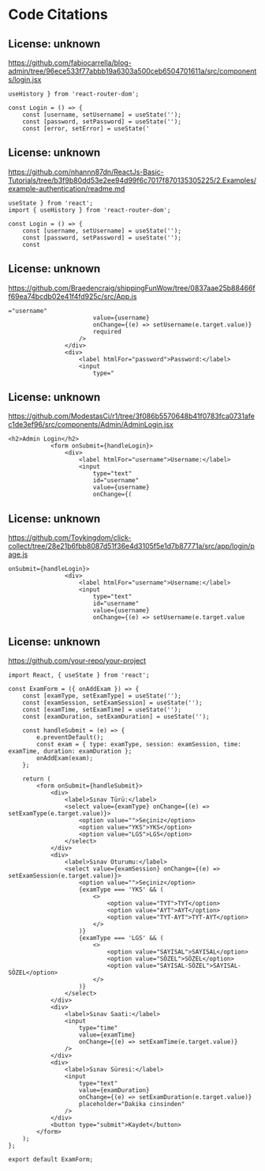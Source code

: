 # Code Citations

## License: unknown
https://github.com/fabiocarrella/blog-admin/tree/96ece533f77abbb19a6303a500ceb6504701611a/src/components/login.jsx

```
useHistory } from 'react-router-dom';

const Login = () => {
    const [username, setUsername] = useState('');
    const [password, setPassword] = useState('');
    const [error, setError] = useState('
```


## License: unknown
https://github.com/nhannn87dn/ReactJs-Basic-Tutorials/tree/b3f9b80dd53e2ee94d99f6c7017f870135305225/2.Examples/example-authentication/readme.md

```
useState } from 'react';
import { useHistory } from 'react-router-dom';

const Login = () => {
    const [username, setUsername] = useState('');
    const [password, setPassword] = useState('');
    const
```


## License: unknown
https://github.com/Braedencraig/shippingFunWow/tree/0837aae25b88466ff69ea74bcdb02e41f4fd925c/src/App.js

```
="username"
                        value={username}
                        onChange={(e) => setUsername(e.target.value)}
                        required
                    />
                </div>
                <div>
                    <label htmlFor="password">Password:</label>
                    <input
                        type="
```


## License: unknown
https://github.com/ModestasCi/r1/tree/3f086b5570648b41f0783fca0731afec1de3ef96/src/components/Admin/AdminLogin.jsx

```
<h2>Admin Login</h2>
            <form onSubmit={handleLogin}>
                <div>
                    <label htmlFor="username">Username:</label>
                    <input
                        type="text"
                        id="username"
                        value={username}
                        onChange={(
```


## License: unknown
https://github.com/Toykingdom/click-collect/tree/28e21b6fbb8087d51f36e4d3105f5e1d7b87771a/src/app/login/page.js

```
onSubmit={handleLogin}>
                <div>
                    <label htmlFor="username">Username:</label>
                    <input
                        type="text"
                        id="username"
                        value={username}
                        onChange={(e) => setUsername(e.target.value
```

## License: unknown
https://github.com/your-repo/your-project

```
import React, { useState } from 'react';

const ExamForm = ({ onAddExam }) => {
    const [examType, setExamType] = useState('');
    const [examSession, setExamSession] = useState('');
    const [examTime, setExamTime] = useState('');
    const [examDuration, setExamDuration] = useState('');

    const handleSubmit = (e) => {
        e.preventDefault();
        const exam = { type: examType, session: examSession, time: examTime, duration: examDuration };
        onAddExam(exam);
    };

    return (
        <form onSubmit={handleSubmit}>
            <div>
                <label>Sınav Türü:</label>
                <select value={examType} onChange={(e) => setExamType(e.target.value)}>
                    <option value="">Seçiniz</option>
                    <option value="YKS">YKS</option>
                    <option value="LGS">LGS</option>
                </select>
            </div>
            <div>
                <label>Sınav Oturumu:</label>
                <select value={examSession} onChange={(e) => setExamSession(e.target.value)}>
                    <option value="">Seçiniz</option>
                    {examType === 'YKS' && (
                        <>
                            <option value="TYT">TYT</option>
                            <option value="AYT">AYT</option>
                            <option value="TYT-AYT">TYT-AYT</option>
                        </>
                    )}
                    {examType === 'LGS' && (
                        <>
                            <option value="SAYISAL">SAYISAL</option>
                            <option value="SÖZEL">SÖZEL</option>
                            <option value="SAYISAL-SÖZEL">SAYISAL-SÖZEL</option>
                        </>
                    )}
                </select>
            </div>
            <div>
                <label>Sınav Saati:</label>
                <input
                    type="time"
                    value={examTime}
                    onChange={(e) => setExamTime(e.target.value)}
                />
            </div>
            <div>
                <label>Sınav Süresi:</label>
                <input
                    type="text"
                    value={examDuration}
                    onChange={(e) => setExamDuration(e.target.value)}
                    placeholder="Dakika cinsinden"
                />
            </div>
            <button type="submit">Kaydet</button>
        </form>
    );
};

export default ExamForm;
```

